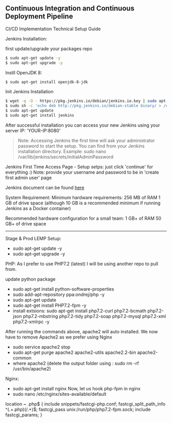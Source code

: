 ## Continuous Integration and Continuous Deployment Pipeline

CI/CD Implementation Technical Setup Guide

Jenkins Installation:

first update/upgrade your packages repo
```sh
$ sudo apt-get update -y
$ sudo apt-get upgrade -y
```

Instll OpenJDK 8:
```sh
$ sudo apt-get install openjdk-8-jdk
```

Init Jenkins Installation
```sh
$ wget -q -O - https://pkg.jenkins.io/debian/jenkins.io.key | sudo apt-key add -
$ sudo sh -c 'echo deb http://pkg.jenkins.io/debian-stable binary/ > /etc/apt/sources.list.d/jenkins.list'
$ sudo apt-get update
$ sudo apt-get install jenkins
```

After successful installation you can access your new Jenkins using your server IP: 'YOUR-IP:8080'

> Note: 
> Accessing Jenkins the first time will ask your administrator password to start the setup.
> You can find from your Jenkins installation directory.
> Example: sudo nano /var/lib/jenkins/secrets/initialAdminPassword

Jenkins First Time Access Page - Setup setps:
just click 'continue' for everything :)
Note: provide your username and password to be in 'create first admin user' page


Jenkins document can be found [here](https://jenkins.io/doc/book/installing)


System Requirement:
Minimum hardware requirements:
	256 MB of RAM
	1 GB of drive space (although 10 GB is a recommended minimum if running Jenkins as a Docker container)

Recommended hardware configuration for a small team:
	1 GB+ of RAM
	50 GB+ of drive space

---------------------------------------



Stage & Prod LEMP Setup:
- sudo apt-get update -y
- sudo apt-get upgrade -y

PHP:
As I prefer to use PHP7.2 (latest) I will be using another repo to pull from.

update python package
- sudo apt-get install python-software-properties
- sudo add-apt-repository ppa:ondrej/php -y
- sudo apt-get update
- sudo apt-get install PHP7.2-fpm -y
- install extsions:  sudo apt-get install php7.2-curl php7.2-bcmath php7.2-json php7.2-mbstring php7.2-tidy php7.2-soap php7.2-mysql php7.2-xml php7.2-xmlrpc -y

After running the commands above, apache2 will auto installed. We now have to remove Apache2 as we prefer using Nginx
- sudo service apache2 stop
- sudo apt-get purge apache2 apache2-utils apache2.2-bin apache2-common
- where apache2 (delete the output folder using : sudo rm -rf /usr/bin/apache2)

Nginx: 
- sudo apt-get install nginx
Now, let us hook php-fpm in nginx
- sudo nano /etc/nginx/sites-available/default 

location ~ \.php$ {
    include snippets/fastcgi-php.conf;
    fastcgi_split_path_info ^(.+\.php)(/.+)$;
    fastcgi_pass unix:/run/php/php7.2-fpm.sock;
    include fastcgi_params;
}
